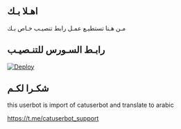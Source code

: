 ## اهـلا بـك
مـن هـنا تستطيـع عمـل رابط تنصيـب خـاص بـك

## رابـط السـورس للتنـصيـب

[![Deploy](https://www.herokucdn.com/deploy/button.svg)](https://heroku.com/deploy?template=https://github.com/cccvy/jmthon)

## شكـرا لكـم 


this userbot is import of catuserbot and translate to arabic

https://t.me/catuserbot_support
